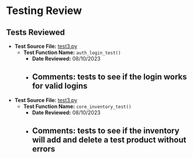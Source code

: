 # Testing Review

## Tests Reviewed

- **Test Source File:** [test3.py](../../test3.py)
  - **Test Function Name:** `auth_login_test()`
    - **Date Reviewed:** 08/10/2023
    - **Comments:** tests to see if the login works for valid logins
      - 
- **Test Source File:** [test3.py](../../test3.py)
  - **Test Function Name:** `core_inventory_test()`
    - **Date Reviewed:** 08/10/2023
    - **Comments:** tests to see if the inventory will add and delete a test product without errors
      - 

